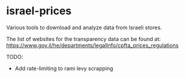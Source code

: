 # israel-prices
Various tools to download and analyze data from Israeli stores.

The list of websites for the transparency data can be found at: https://www.gov.il/he/departments/legalInfo/cpfta_prices_regulations

TODO:
 - Add rate-limiting to rami levy scrapping
